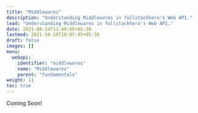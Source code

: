 ```yaml
---
title: "Middlewares"
description: "Understanding Middlewares in fullstackhero's Web API."
lead: "Understanding Middlewares in fullstackhero's Web API."
date: 2021-08-24T11:40:05+05:30
lastmod: 2021-10-28T10:07:45+05:30
draft: false
images: []
menu:
  webapi:
    identifier: "middlewares"
    name: "Middlewares"
    parent: "fundamentals"
weight: 11
toc: true
---
```


Coming Soon!
